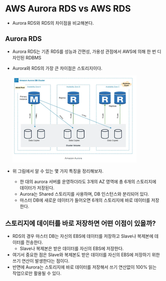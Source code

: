 # AWS Aurora RDS vs AWS RDS

- Aurora RDS와 RDS의 차이점을 비교해본다.

## Aurora RDS

- Aurora RDS는 기존 RDS를 성능과 간편성, 가용성 관점에서 AWS에 의해 한 번 디자인된 RDBMS
- Aurora와 RDS의 가장 큰 차이점은 스토리지이다.

  <img src="https://github.com/programmer-sjk/TIL/blob/main/images/db/aurora-storage.png" width="400">

- 위 그림에서 알 수 있는 몇 가지 특징을 정리해보자.
  - 한 대의 aurora 서버를 운영하더라도 3개의 AZ 영역에 총 6개의 스토리지에 데이터가 저장된다.
  - Aurora는 Shared 스토리지를 사용하며, DB 인스턴스와 분리되어 있다.
  - 마스터 DB에 새로운 데이터가 들어오면 6개의 스토리지에 바로 데이터를 저장한다.

## 스토리지에 데이터를 바로 저장하면 어떤 이점이 있을까?

- RDS의 경우 마스터 DB는 자신의 EBS에 데이터를 저장하고 Slave나 복제본에 데이터를 전송한다.
  - Slave나 복제본은 받은 데이터를 자신의 EBS에 저장한다.
- 여기서 중요한 점은 Slave와 복제본도 받은 데이터를 자신의 EBS에 저장하기 위한 쓰기 연산이 발생한다는 점이다.
- 반면에 Aurora는 스토리지에 바로 데이터를 저장해서 쓰기 연산없이 100% 읽는 작업으로만 활용될 수 있다.

